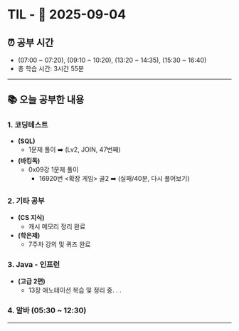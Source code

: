 # TIL - 📅 2025-09-04

## ⏰ 공부 시간
- (07:00 ~ 07:20), (09:10 ~ 10:20), (13:20 ~ 14:35), (15:30 ~ 16:40)
- 총 학습 시간: 3시간 55분

---

## 📚 오늘 공부한 내용
### 1. 코딩테스트
- **(SQL)**
  - 1문제 풀이 ➡️ (Lv2, JOIN, 47번째)
- **(바킹독)**
  - 0x09강 1문제 풀이
    - 16920번 <확장 게임> 골2 ➡️ (실패/40분, 다시 풀어보기)

### 2. 기타 공부
- **(CS 지식)**
  - 캐시 메모리 정리 완료
- **(학은제)**
  - 7주차 강의 및 퀴즈 완료

### 3. Java - 인프런
- **(고급 2편)**
  - 13장 애노테이션 복습 및 정리 중. . .

### 4. 알바 (05:30 ~ 12:30)

---
